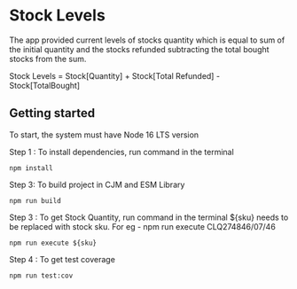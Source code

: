 # Stock Levels

The app provided current levels of stocks quantity which is equal to sum of the initial quantity and the stocks refunded subtracting the total bought stocks from the sum.

Stock Levels = Stock[Quantity] + Stock[Total Refunded] - Stock[TotalBought]

## Getting started

To start, the system must have Node 16 LTS version

Step 1 : To install dependencies, run command in the terminal

```
npm install
```

Step 3: To build project in CJM and ESM Library

```
npm run build
```

Step 3 : To get Stock Quantity, run command in the terminal ${sku} needs to be replaced with stock sku. For eg - npm run execute CLQ274846/07/46

```
npm run execute ${sku}
```

Step 4 : To get test coverage

```
npm run test:cov
```

